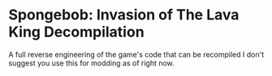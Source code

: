 # Spongebob: Invasion of The Lava King Decompilation
 A full reverse engineering of the game's code that can be recompiled
 I don't suggest you use this for modding as of right now.
